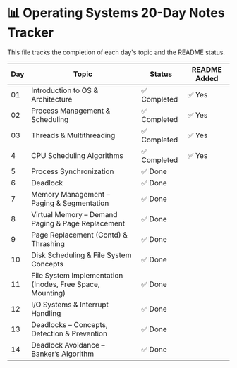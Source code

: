 # 📊 Operating Systems 20-Day Notes Tracker

This file tracks the completion of each day's topic and the README status.

| Day | Topic                                                     | Status       | README Added |
| --- | --------------------------------------------------------- | ------------ | ------------ |
| 01  | Introduction to OS & Architecture                         | ✅ Completed | ✅ Yes       |
| 02  | Process Management & Scheduling                           | ✅ Completed | ✅ Yes       |
| 03  | Threads & Multithreading                                  | ✅ Completed | ✅ Yes       |
| 4   | CPU Scheduling Algorithms                                 | ✅ Completed | ✅ Yes       |
| 5   | Process Synchronization                                   | ✅ Done      |
| 6   | Deadlock                                                  | ✅ Done      |
| 7   | Memory Management – Paging & Segmentation                 | ✅ Done      |
| 8   | Virtual Memory – Demand Paging & Page Replacement         | ✅ Done      |
| 9   | Page Replacement (Contd) & Thrashing                      | ✅ Done      |
| 10  | Disk Scheduling & File System Concepts                    | ✅ Done      |
| 11  | File System Implementation (Inodes, Free Space, Mounting) | ✅ Done      |
| 12  | I/O Systems & Interrupt Handling                          | ✅ Done      |
| 13  | Deadlocks – Concepts, Detection & Prevention              | ✅ Done      |
| 14  | Deadlock Avoidance – Banker’s Algorithm                   | ✅ Done      |
